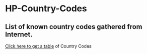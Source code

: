 # HP-Country-Codes

## List of known country codes gathered from Internet.

<a href="https://github.com/JStateson/HP-Country-Codes/blob/main/HP_CountryCodes.html" target="_blank">Click here to get a table</a> of Country Codes
